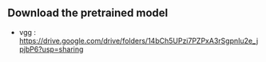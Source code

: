 ## Download the pretrained model

- vgg : https://drive.google.com/drive/folders/14bCh5UPzi7PZPxA3rSgpnIu2e_jpjbP6?usp=sharing
